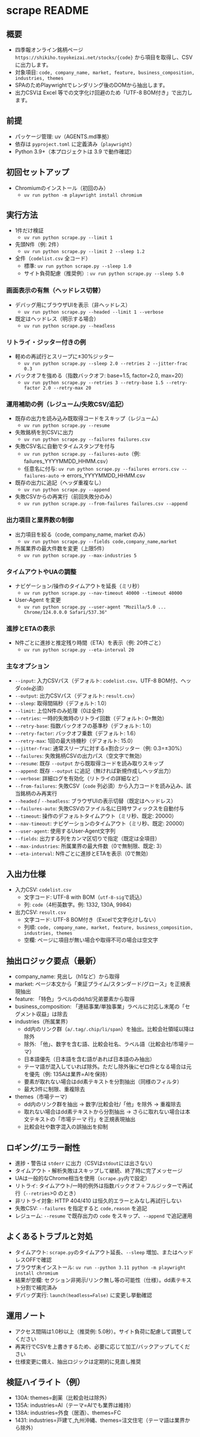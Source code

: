 # scrape README

## 概要
- 四季報オンライン銘柄ページ `https://shikiho.toyokeizai.net/stocks/{code}` から項目を取得し、CSVに出力します。
- 対象項目: `code, company_name, market, feature, business_composition, industries, themes`
- SPAのためPlaywrightでレンダリング後のDOMから抽出します。
- 出力CSVは Excel 等での文字化け回避のため「UTF-8 BOM付き」で出力します。

## 前提
- パッケージ管理: uv（AGENTS.md準拠）
- 依存は `pyproject.toml` に定義済み（`playwright`）
- Python 3.9+（本プロジェクトは 3.9 で動作確認）

## 初回セットアップ
- Chromiumのインストール（初回のみ）
  - `uv run python -m playwright install chromium`

## 実行方法
- 1件だけ検証
  - `uv run python scrape.py --limit 1`
- 先頭N件（例: 2件）
  - `uv run python scrape.py --limit 2 --sleep 1.2`
- 全件（`codelist.csv` 全コード）
  - 標準: `uv run python scrape.py --sleep 1.0`
  - サイト負荷配慮（推奨例）: `uv run python scrape.py --sleep 5.0`

### 画面表示の有無（ヘッドレス切替）
- デバッグ用にブラウザUIを表示（非ヘッドレス）
  - `uv run python scrape.py --headed --limit 1 --verbose`
- 既定はヘッドレス（明示する場合）
  - `uv run python scrape.py --headless`

### リトライ・ジッター付きの例
- 軽めの再試行とスリープに±30%ジッター
  - `uv run python scrape.py --sleep 2.0 --retries 2 --jitter-frac 0.3`
- バックオフを強める（指数バックオフ: base=1.5, factor=2.0, max=20）
  - `uv run python scrape.py --retries 3 --retry-base 1.5 --retry-factor 2.0 --retry-max 20`

### 運用補助の例（レジューム/失敗CSV/追記）
- 既存の出力を読み込み既取得コードをスキップ（レジューム）
  - `uv run python scrape.py --resume`
- 失敗銘柄を別CSVに出力
  - `uv run python scrape.py --failures failures.csv`
- 失敗CSV名に自動でタイムスタンプを付与
  - `uv run python scrape.py --failures-auto`（例: failures_YYYYMMDD_HHMM.csv）
  - 任意名に付与: `uv run python scrape.py --failures errors.csv --failures-auto` → errors_YYYYMMDD_HHMM.csv
- 既存の出力に追記（ヘッダ重複なし）
  - `uv run python scrape.py --append`
- 失敗CSVからの再実行（前回失敗分のみ）
  - `uv run python scrape.py --from-failures failures.csv --append`

### 出力項目と業界数の制御
- 出力項目を絞る（code, company_name, market のみ）
  - `uv run python scrape.py --fields code,company_name,market`
- 所属業界の最大件数を変更（上限5件）
  - `uv run python scrape.py --max-industries 5`

### タイムアウトやUAの調整
- ナビゲーション/操作のタイムアウトを延長（ミリ秒）
  - `uv run python scrape.py --nav-timeout 40000 --timeout 40000`
- User-Agent を変更
  - `uv run python scrape.py --user-agent "Mozilla/5.0 ... Chrome/124.0.0.0 Safari/537.36"`

### 進捗とETAの表示
- N件ごとに進捗と推定残り時間（ETA）を表示（例: 20件ごと）
  - `uv run python scrape.py --eta-interval 20`

### 主なオプション
- `--input`: 入力CSVパス（デフォルト: `codelist.csv`、UTF-8 BOM付、ヘッダ`code`必須）
- `--output`: 出力CSVパス（デフォルト: `result.csv`）
- `--sleep`: 取得間隔秒（デフォルト: 1.0）
- `--limit`: 上位N件のみ処理（0は全件）
- `--retries`: 一時的失敗時のリトライ回数（デフォルト: 0=無効）
- `--retry-base`: 指数バックオフの基準秒（デフォルト: 1.0）
- `--retry-factor`: バックオフ乗数（デフォルト: 1.6）
- `--retry-max`: 1回の最大待機秒（デフォルト: 15.0）
- `--jitter-frac`: 通常スリープに対する±割合ジッター（例: 0.3=±30%）
- `--failures`: 失敗銘柄CSVの出力パス（空文字で無効）
- `--resume`: 既存 `--output` から既取得コードを読み取りスキップ
- `--append`: 既存 `--output` に追記（無ければ新規作成しヘッダ出力）
- `--verbose`: 詳細ログを有効化（リトライの詳細など）
- `--from-failures`: 失敗CSV（`code` 列必須）から入力コードを読み込み、該当銘柄のみ再実行
- `--headed` / `--headless`: ブラウザUIの表示切替（既定はヘッドレス）
- `--failures-auto`: 失敗CSVのファイル名に日時サフィックスを自動付与
- `--timeout`: 操作のデフォルトタイムアウト（ミリ秒、既定: 20000）
- `--nav-timeout`: ナビゲーションのタイムアウト（ミリ秒、既定: 20000）
- `--user-agent`: 使用するUser-Agent文字列
- `--fields`: 出力する列をカンマ区切りで指定（既定は全項目）
- `--max-industries`: 所属業界の最大件数（0で無制限、既定: 3）
- `--eta-interval`: N件ごとに進捗とETAを表示（0で無効）

## 入出力仕様
- 入力CSV: `codelist.csv`
  - 文字コード: UTF-8 with BOM（`utf-8-sig`で読込）
  - 列: `code`（4桁英数字。例: 1332, 130A, 9984）
- 出力CSV: `result.csv`
  - 文字コード: UTF-8 BOM付き（Excelで文字化けしない）
  - 列順: `code, company_name, market, feature, business_composition, industries, themes`
  - 空欄: ページに項目が無い場合や取得不可の場合は空文字

## 抽出ロジック要点（最新）
- company_name: 見出し（h1など）から取得
- market: ページ本文から「東証プライム/スタンダード/グロース」を正規表現抽出
- feature: 「特色」ラベルのdd/td/兄弟要素から取得
- business_composition: 「連結事業/単独事業」ラベルに対応し末尾の「セグメント収益」は除去
- industries（所属業界）
  - dd内のリンク群（`a/.tag/.chip/li/span`）を抽出。比較会社領域以降は除外
  - 除外: 「他」、数字を含む語、比較会社名、ラベル語（比較会社/市場テーマ）
  - 日本語優先（日本語を含む語があれば日本語のみ抽出）
  - テーマ語が混入していれば除外。ただし除外後にゼロ件となる場合は元を優先（例: 135Aは業界=AIを保持）
  - 要素が取れない場合はdd素テキストを分割抽出（同様のフィルタ）
  - 最大3件に制限、重複除去
- themes（市場テーマ）
  - dd内のリンク群を抽出 → 数字/比較会社/「他」を除外 → 重複除去
  - 取れない場合はdd素テキストから分割抽出 → さらに取れない場合は本文テキストの「市場テーマ 行」を正規表現抽出
  - 比較会社や数字混入の誤抽出を抑制

## ロギング/エラー耐性
- 進捗・警告は `stderr` に出力（CSVは`stdout`には出さない）
- タイムアウト・解析失敗はスキップして継続、終了時に完了メッセージ
- UAは一般的なChrome相当を使用（`scrape.py`内で設定）
- リトライ: タイムアウト/一時的例外は指数バックオフ＋フルジッターで再試行（`--retries`>0 のとき）
- 非リトライ対象: HTTP 404/410 は恒久的エラーとみなし再試行しない
- 失敗CSV: `--failures` を指定すると `code,reason` を追記
- レジューム: `--resume` で既存出力の `code` をスキップ、`--append` で追記運用

## よくあるトラブルと対処
- タイムアウト: `scrape.py`のタイムアウト延長、`--sleep` 増加、またはヘッドレスOFFで確認
- ブラウザ未インストール: `uv run --python 3.11 python -m playwright install chromium`
- 結果が空欄: セクション非掲示/リンク無し等の可能性（仕様）。dd素テキスト分割で補完済み
- デバッグ実行: `launch(headless=False)` に変更し挙動確認

## 運用ノート
- アクセス間隔は1.0秒以上（推奨例: 5.0秒）。サイト負荷に配慮して調整してください
- 再実行でCSVを上書きするため、必要に応じて加工/バックアップしてください
- 仕様変更に備え、抽出ロジックは定期的に見直し推奨

## 検証ハイライト（例）
- 130A: themes=創薬（比較会社は除外）
- 135A: industries=AI（テーマ=AIでも業界は維持）
- 138A: industries=外食（居酒）、themes=FC
- 1431: industries=戸建て,九州沖縄、themes=注文住宅（テーマ語は業界から除外）
